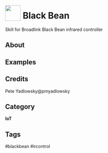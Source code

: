 # <img src='https://raw.githack.com/FortAwesome/Font-Awesome/master/svgs/solid/robot.svg' card_color='#40DBB0' width='50' height='50' style='vertical-align:bottom'/> Black Bean
Skill for Broadlink Black Bean infrared controller

## About


## Examples

## Credits
Pete Yadlowsky@pmyadlowsky

## Category
**IoT**

## Tags
#blackbean
#ircontrol
